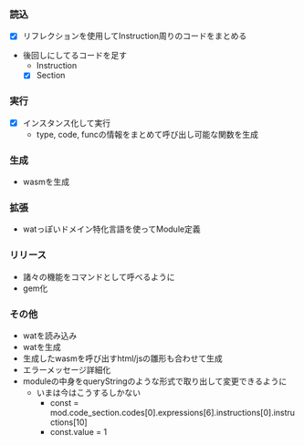 ### 読込

- [x] リフレクションを使用してInstruction周りのコードをまとめる
- 後回しにしてるコードを足す
	- Instruction
	- [x] Section

### 実行

- [x] インスタンス化して実行
	- type, code, funcの情報をまとめて呼び出し可能な関数を生成

### 生成

- wasmを生成

### 拡張

- watっぽいドメイン特化言語を使ってModule定義

### リリース

- 諸々の機能をコマンドとして呼べるように
- gem化

### その他

- watを読み込み
- watを生成
- 生成したwasmを呼び出すhtml/jsの雛形も合わせて生成
- エラーメッセージ詳細化
- moduleの中身をqueryStringのような形式で取り出して変更できるように
	- いまは今はこうするしかない
		- const = mod.code_section.codes[0].expressions[6].instructions[0].instructions[10]
		- const.value = 1